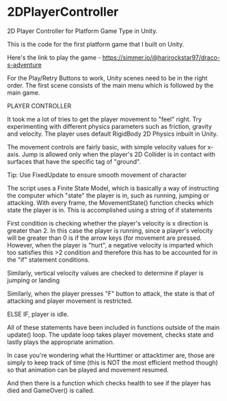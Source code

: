 # 2DPlayerController
2D Player Controller for Platform Game Type in Unity. 

This is the code for the first platform game that I built on Unity. 

Here's the link to play the game - https://simmer.io/@harirockstar97/draco-s-adventure 

For the Play/Retry Buttons to work, Unity scenes need to be in the right order. The first scene consists of the main menu which is followed by the main game. 

PLAYER CONTROLLER

It took me a lot of tries to get the player movement to "feel" right. Try experimenting with different physics parameters such as friction, gravity and velocity. The player uses default RigidBody 2D Physics inbuilt in Unity.

The movement controls are fairly basic, with simple velocity values for x-axis. Jump is allowed only when the player's 2D Collider is in contact with surfaces that have the specific tag of "ground". 

Tip: Use FixedUpdate to ensure smooth movement of character

The script uses a Finite State Model, which is basically a way of instructing the computer which "state" the player is in, such as running, jumping or attacking. With every frame, the MovementState() function checks which state the player is in. This is accomplished using a string of if statements 

First condition is checking whether the player's velocity is x direction is greater than 2. In this case the player is running, since a player's velocity will be greater than 0 is if the arrow keys (for movement are pressed. However, when the player is "hurt", a negative velocity is imparted which too satisfies this >2 condition and therefore this has to be accounted for in the "if" statement conditions. 

Similarly, vertical velocity values are checked to determine if player is jumping or landing 

Similarly, when the player presses "F" button to attack, the state is that of attacking and player movement is restricted.

ELSE IF, player is idle. 

All of these statements have been included in functions outside of the main update() loop. The update loop takes player movement, checks state and lastly plays the appropriate animation. 

In case you're wondering what the Hurttimer or attacktimer are, those are simply to keep track of time (this is NOT the most efficient method though) so that animation can be played and movement resumed. 

And then there is a function which checks health to see if the player has died and GameOver() is called. 
